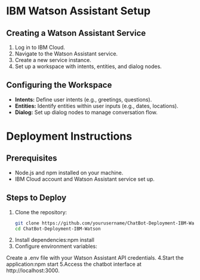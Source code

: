 # IBM Watson Assistant Setup

## Creating a Watson Assistant Service
1. Log in to IBM Cloud.
2. Navigate to the Watson Assistant service.
3. Create a new service instance.
4. Set up a workspace with intents, entities, and dialog nodes.

## Configuring the Workspace
- **Intents:** Define user intents (e.g., greetings, questions).
- **Entities:** Identify entities within user inputs (e.g., dates, locations).
- **Dialog:** Set up dialog nodes to manage conversation flow.
# Deployment Instructions

## Prerequisites
- Node.js and npm installed on your machine.
- IBM Cloud account and Watson Assistant service set up.

## Steps to Deploy
1. Clone the repository:
   ```bash
   git clone https://github.com/yourusername/ChatBot-Deployment-IBM-Watson.git
   cd ChatBot-Deployment-IBM-Watson
2. Install dependencies:npm install
3. Configure environment variables:

Create a .env file with your Watson Assistant API credentials.
4.Start the application:npm start
5.Access the chatbot interface at http://localhost:3000.
